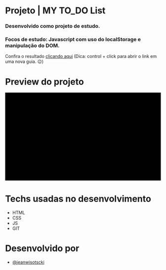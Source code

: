 # Projeto | MY TO_DO List

### Desenvolvido como projeto de estudo.

### Focos de estudo: Javascript com uso do localStorage e manipulação do DOM.

Confira o resultado [clicando aqui](https://jeanwisotscki.github.io/my-todo/) (Dica: control + click para abrir o link em uma nova guia. 😉)

# Preview do projeto

![project](./src/assets/my-TO_DO.gif)

# Techs usadas no desenvolvimento

- HTML
- CSS
- JS
- GIT

# Desenvolvido por

- [@jeanwisotscki](https://github.com/jeanwisotscki/)
